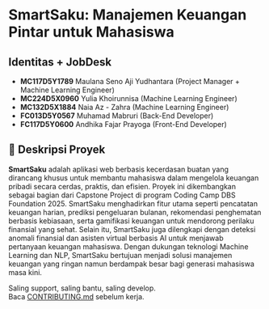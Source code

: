 # **SmartSaku: Manajemen Keuangan Pintar untuk Mahasiswa**

## Identitas + JobDesk
- **MC117D5Y1789** Maulana Seno Aji Yudhantara (Project Manager + Machine Learning Engineer)  
- **MC224D5X0960** Yulia Khoirunnisa (Machine Learning Engineer)  
- **MC132D5X1884** Naia Az - Zahra (Machine Learning Engineer)  
- **FC013D5Y0567** Muhamad Mabruri (Back-End Developer)  
- **FC117D5Y0600** Andhika Fajar Prayoga (Front-End Developer)  

## 📌 Deskripsi Proyek
**SmartSaku** adalah aplikasi web berbasis kecerdasan buatan yang dirancang khusus untuk membantu mahasiswa dalam mengelola keuangan pribadi secara cerdas, praktis, dan efisien. Proyek ini dikembangkan sebagai bagian dari Capstone Project di program Coding Camp DBS Foundation 2025. SmartSaku menghadirkan fitur utama seperti pencatatan keuangan harian, prediksi pengeluaran bulanan, rekomendasi penghematan berbasis kebiasaan, serta gamifikasi keuangan untuk mendorong perilaku finansial yang sehat. Selain itu, SmartSaku juga dilengkapi dengan deteksi anomali finansial dan asisten virtual berbasis AI untuk menjawab pertanyaan keuangan mahasiswa. Dengan dukungan teknologi Machine Learning dan NLP, SmartSaku bertujuan menjadi solusi manajemen keuangan yang ringan namun berdampak besar bagi generasi mahasiswa masa kini.

Saling support, saling bantu, saling develop.  
Baca [CONTRIBUTING.md](./CONTRIBUTING.md) sebelum kerja.
